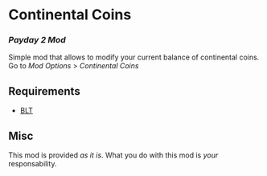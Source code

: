 # Continental Coins
### _Payday 2 Mod_

Simple mod that allows to modify your current balance of continental coins.
Go to _Mod Options_ > _Continental Coins_

## Requirements
* [BLT](https://paydaymods.com/download/)

## Misc
This mod is provided _as it is_. What you do with this mod is _your_ responsability.
